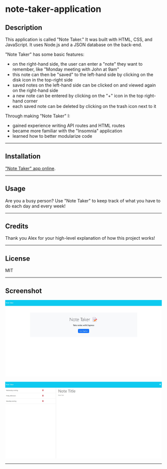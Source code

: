 # note-taker-application

## Description

This application is called "Note Taker." It was built with HTML, CSS, and JavaScript. It uses Node.js and a JSON database on the back-end.

"Note Taker" has some basic features:

- on the right-hand side, the user can enter a "note" they want to remember, like "Monday meeting with John at 9am"
- this note can then be "saved" to the left-hand side by clicking on the disk icon in the top-right side
- saved notes on the left-hand side can be clicked on and viewed again on the right-hand side
- a new note can be entered by clicking on the "+" icon in the top right-hand corner
- each saved note can be deleted by clicking on the trash icon next to it

Through making "Note Taker" I:

- gained experience writing API routes and HTML routes
- became more familiar with the "Insomnia" application
- learned how to better modularize code 

---

## Installation

 ["Note Taker" app online](https://gravy-note-taker-5ac9aa57cff2.herokuapp.com/). 
 
---

## Usage

Are you a busy person? Use "Note Taker" to keep track of what you have to do each day and every week!

---

## Credits

Thank you Alex for your high-level explanation of how this project works!

---

## License

MIT

---

## Screenshot

!["Note Taker" homepage](/Assets/note-taker-homepage.jpg)

!["Note Taker" write note page](/Assets/note-taker-write-note-page.jpg)

---
